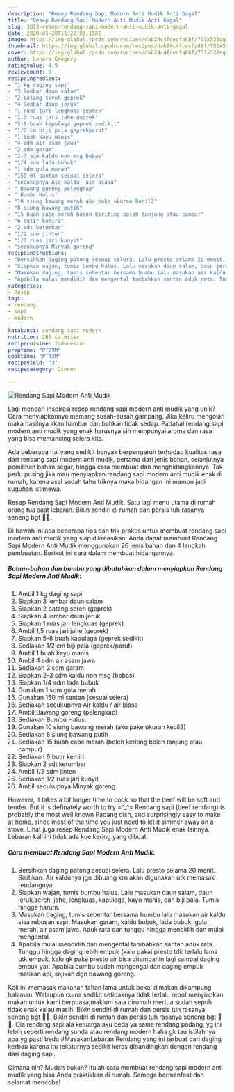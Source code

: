 ```yaml
---
description: "Resep Rendang Sapi Modern Anti Mudik Anti Gagal"
title: "Resep Rendang Sapi Modern Anti Mudik Anti Gagal"
slug: 3013-resep-rendang-sapi-modern-anti-mudik-anti-gagal
date: 2020-05-28T11:22:03.158Z
image: https://img-global.cpcdn.com/recipes/dab24c4fcecfa88f/751x532cq70/rendang-sapi-modern-anti-mudik-foto-resep-utama.jpg
thumbnail: https://img-global.cpcdn.com/recipes/dab24c4fcecfa88f/751x532cq70/rendang-sapi-modern-anti-mudik-foto-resep-utama.jpg
cover: https://img-global.cpcdn.com/recipes/dab24c4fcecfa88f/751x532cq70/rendang-sapi-modern-anti-mudik-foto-resep-utama.jpg
author: Lenora Gregory
ratingvalue: 4.9
reviewcount: 9
recipeingredient:
- "1 kg daging sapi"
- "3 lembar daun salam"
- "2 batang sereh geprek"
- "4 lembar daun jeruk"
- "1 ruas jari lengkuas geprek"
- "1,5 ruas jari jahe geprek"
- "5-8 buah kapulaga geprek sedikit"
- "1/2 cm biji pala geprekparut"
- "1 buah kayu manis"
- "4 sdm air asam jawa"
- "2 sdm garam"
- "2-3 sdm kaldu non msg bebas"
- "1/4 sdm lada bubuk"
- "1 sdm gula merah"
- "150 ml santan sesuai selera"
- "secukupnya Air kaldu  air biasa"
- " Bawang goreng pelengkap"
- " Bumbu Halus"
- "10 siung bawang merah aku pake ukuran kecil2"
- "8 siung bawang putih"
- "15 buah cabe merah boleh keriting boleh tanjung atau campur"
- "6 butir kemiri"
- "2 sdt ketumbar"
- "1/2 sdm jinten"
- "1/2 ruas jari kunyit"
- "secukupnya Minyak goreng"
recipeinstructions:
- "Bersihkan daging potong sesuai selera. Lalu presto selama 20 menit. Sisihkan. Air kaldunya jgn dibuang krn akan digunakan utk memasak rendangnya."
- "Siapkan wajan, tumis bumbu halus. Lalu masukan daun salam, daun jeruk,sereh, jahe, lengkuas, kapulaga, kayu manis, dan biji pala. Tumis hingga harum."
- "Masukan daging, tumis sebentar bersama bumbu lalu masukan air kaldu sisa rebusan sapi. Masukan garam, kaldu bubuk, lada bubuk, gula merah, air asam jawa. Aduk rata dan tunggu hingga mendidih dan mulai mengental."
- "Apabila mulai mendidih dan mengental tambahkan santan aduk rata. Tunggu hingga daging lebih empuk (kalo pakai presto tdk terlalu lama utk empuk, kalo gk pake presto air bisa ditambahin lagi sampai daging empuk ya). Apabila bumbu sudah mengengal dan daging empuk matikan api, sajikan dgn bawang goreng."
categories:
- Resep
tags:
- rendang
- sapi
- modern

katakunci: rendang sapi modern 
nutrition: 209 calories
recipecuisine: Indonesian
preptime: "PT29M"
cooktime: "PT43M"
recipeyield: "3"
recipecategory: Dinner

---
```



![Rendang Sapi Modern Anti Mudik](https://img-global.cpcdn.com/recipes/dab24c4fcecfa88f/751x532cq70/rendang-sapi-modern-anti-mudik-foto-resep-utama.jpg)

Lagi mencari inspirasi resep rendang sapi modern anti mudik yang unik? Cara menyiapkannya memang susah-susah gampang. Jika keliru mengolah maka hasilnya akan hambar dan bahkan tidak sedap. Padahal rendang sapi modern anti mudik yang enak harusnya sih mempunyai aroma dan rasa yang bisa memancing selera kita.

Ada beberapa hal yang sedikit banyak berpengaruh terhadap kualitas rasa dari rendang sapi modern anti mudik, pertama dari jenis bahan, selanjutnya pemilihan bahan segar, hingga cara membuat dan menghidangkannya. Tak perlu pusing jika mau menyiapkan rendang sapi modern anti mudik enak di rumah, karena asal sudah tahu triknya maka hidangan ini mampu jadi suguhan istimewa.

Resep Rendang Sapi Modern Anti Mudik. Satu lagi menu utama di rumah orang tua saat lebaran. Bikin sendiri di rumah dan persis tuh rasanya seneng bgt 🤤😍.


Di bawah ini ada beberapa tips dan trik praktis untuk membuat rendang sapi modern anti mudik yang siap dikreasikan. Anda dapat membuat Rendang Sapi Modern Anti Mudik menggunakan 26 jenis bahan dan 4 langkah pembuatan. Berikut ini cara dalam membuat hidangannya.

<!--inarticleads1-->

##### Bahan-bahan dan bumbu yang dibutuhkan dalam menyiapkan Rendang Sapi Modern Anti Mudik:

1. Ambil 1 kg daging sapi
1. Siapkan 3 lembar daun salam
1. Siapkan 2 batang sereh (geprek)
1. Siapkan 4 lembar daun jeruk
1. Siapkan 1 ruas jari lengkuas (geprek)
1. Ambil 1,5 ruas jari jahe (geprek)
1. Siapkan 5-8 buah kapulaga (geprek sedikit)
1. Sediakan 1/2 cm biji pala (geprek/parut)
1. Ambil 1 buah kayu manis
1. Ambil 4 sdm air asam jawa
1. Sediakan 2 sdm garam
1. Siapkan 2-3 sdm kaldu non msg (bebas)
1. Siapkan 1/4 sdm lada bubuk
1. Gunakan 1 sdm gula merah
1. Gunakan 150 ml santan (sesuai selera)
1. Sediakan secukupnya Air kaldu / air biasa
1. Ambil  Bawang goreng (pelengkap)
1. Sediakan  Bumbu Halus:
1. Gunakan 10 siung bawang merah (aku pake ukuran kecil2)
1. Sediakan 8 siung bawang putih
1. Sediakan 15 buah cabe merah (boleh keriting boleh tanjung atau campur)
1. Sediakan 6 butir kemiri
1. Siapkan 2 sdt ketumbar
1. Ambil 1/2 sdm jinten
1. Sediakan 1/2 ruas jari kunyit
1. Ambil secukupnya Minyak goreng


However, it takes a bit longer time to cook so that the beef will be soft and tender. But it is definately worth to try =^_^= Rendang sapi (beef rendang) is probably the most well known Padang dish, and surprisingly easy to make at home, since most of the time you just need to let it simmer away on a stove. Lihat juga resep Rendang Sapi Modern Anti Mudik enak lainnya. Lebaran kali ini tidak ada kue kering yang dibuat. 

<!--inarticleads2-->

##### Cara membuat Rendang Sapi Modern Anti Mudik:

1. Bersihkan daging potong sesuai selera. Lalu presto selama 20 menit. Sisihkan. Air kaldunya jgn dibuang krn akan digunakan utk memasak rendangnya.
1. Siapkan wajan, tumis bumbu halus. Lalu masukan daun salam, daun jeruk,sereh, jahe, lengkuas, kapulaga, kayu manis, dan biji pala. Tumis hingga harum.
1. Masukan daging, tumis sebentar bersama bumbu lalu masukan air kaldu sisa rebusan sapi. Masukan garam, kaldu bubuk, lada bubuk, gula merah, air asam jawa. Aduk rata dan tunggu hingga mendidih dan mulai mengental.
1. Apabila mulai mendidih dan mengental tambahkan santan aduk rata. Tunggu hingga daging lebih empuk (kalo pakai presto tdk terlalu lama utk empuk, kalo gk pake presto air bisa ditambahin lagi sampai daging empuk ya). Apabila bumbu sudah mengengal dan daging empuk matikan api, sajikan dgn bawang goreng.


Kali ini memasak makanan tahan lama untuk bekal dimakan dikampung halaman. Walaupun cuma sedikit setidaknya tidak terlalu repot menyiapkan makan untuk kami berpuasa,maklum saja dirumah mertua sudah sepuh tidak enak kalau masih. Bikin sendiri di rumah dan persis tuh rasanya seneng bgt 🤤😍. Bikin sendiri di rumah dan persis tuh rasanya seneng bgt 🤤😍. Oia rendang sapi ala keluarga aku beda ya sama rendang padang, yg ini lebih seperti rendang sunda atau rendang modern haha gk tau istilahnya apa yg pasti beda #MasakanLebaran Rendang yang ini terbuat dari daging kerbau karena itu teksturnya sedikit keras dibandingkan dengan rendang dari daging sapi. 

Gimana nih? Mudah bukan? Itulah cara membuat rendang sapi modern anti mudik yang bisa Anda praktikkan di rumah. Semoga bermanfaat dan selamat mencoba!
